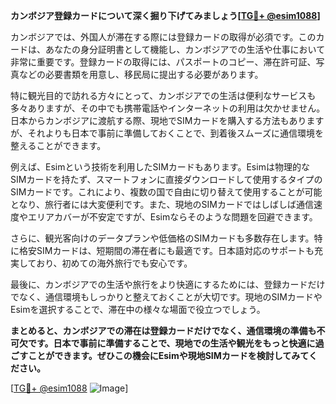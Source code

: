 **カンボジア登録カードについて深く掘り下げてみましょう[[TG💪+ @esim1088](https://t.me/s/esim1088)]**

カンボジアでは、外国人が滞在する際には登録カードの取得が必須です。このカードは、あなたの身分証明書として機能し、カンボジアでの生活や仕事において非常に重要です。登録カードの取得には、パスポートのコピー、滞在許可証、写真などの必要書類を用意し、移民局に提出する必要があります。

特に観光目的で訪れる方々にとって、カンボジアでの生活は便利なサービスも多々ありますが、その中でも携帯電話やインターネットの利用は欠かせません。日本からカンボジアに渡航する際、現地でSIMカードを購入する方法もありますが、それよりも日本で事前に準備しておくことで、到着後スムーズに通信環境を整えることができます。

例えば、Esimという技術を利用したSIMカードもあります。Esimは物理的なSIMカードを持たず、スマートフォンに直接ダウンロードして使用するタイプのSIMカードです。これにより、複数の国で自由に切り替えて使用することが可能となり、旅行者には大変便利です。また、現地のSIMカードではしばしば通信速度やエリアカバーが不安定ですが、Esimならそのような問題を回避できます。

さらに、観光客向けのデータプランや低価格のSIMカードも多数存在します。特に格安SIMカードは、短期間の滞在者にも最適です。日本語対応のサポートも充実しており、初めての海外旅行でも安心です。

最後に、カンボジアでの生活や旅行をより快適にするためには、登録カードだけでなく、通信環境もしっかりと整えておくことが大切です。現地のSIMカードやEsimを選択することで、滞在中の様々な場面で役立つでしょう。

**まとめると、カンボジアでの滞在は登録カードだけでなく、通信環境の準備も不可欠です。日本で事前に準備することで、現地での生活や観光をもっと快適に過ごすことができます。ぜひこの機会にEsimや現地SIMカードを検討してみてください。**

[[TG💪+ @esim1088](https://t.me/s/esim1088) ![Image](https://i.postimg.cc/Y0z9fWf4/image.png)]